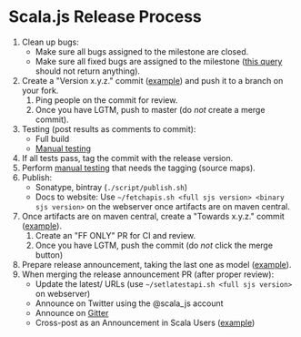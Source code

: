 # Scala.js Release Process

1. Clean up bugs:
    - Make sure all bugs assigned to the milestone are closed.
    - Make sure all fixed bugs are assigned to the milestone ([this query][1]
      should not return anything).
1. Create a "Version x.y.z." commit ([example][2]) and push it to a branch on
   your fork.
    1. Ping people on the commit for review.
    1. Once you have LGTM, push to master (do *not* create a merge commit).
1. Testing (post results as comments to commit):
    - Full build
    - [Manual testing][3]
1. If all tests pass, tag the commit with the release version.
1. Perform [manual testing][3] that needs the tagging (source maps).
1. Publish:
    - Sonatype, bintray (`./script/publish.sh`)
    - Docs to website: Use
      `~/fetchapis.sh <full sjs version> <binary sjs version>` on the webserver
      once artifacts are on maven central.
1. Once artifacts are on maven central, create a "Towards x.y.z." commit
   ([example][5]).
    1. Create an "FF ONLY" PR for CI and review.
    1. Once you have LGTM, push the commit (do *not* click the merge button)
1. Prepare release announcement, taking the last one as model ([example][6]).
1. When merging the release announcement PR (after proper review):
    - Update the latest/ URLs (use `~/setlatestapi.sh <full sjs version>` on
      webserver)
    - Announce on Twitter using the @scala_js account
    - Announce on [Gitter](https://gitter.im/scala-js/scala-js)
    - Cross-post as an Announcement in Scala Users ([example][7])

[1]: https://github.com/scala-js/scala-js/issues?utf8=%E2%9C%93&q=is%3Aissue%20is%3Aclosed%20no%3Amilestone%20-label%3Ainvalid%20-label%3Aduplicate%20-label%3Aas-designed%20-label%3Aquestion%20-label%3Awontfix%20-label%3A%22can%27t%20reproduce%22%20-label%3A%22separate%20repo%22
[2]: https://github.com/scala-js/scala-js/commit/c3520bb9dae46757a975cccd428a77b8d6e6a75e
[3]: https://github.com/scala-js/scala-js/blob/master/TESTING.md
[5]: https://github.com/scala-js/scala-js/commit/c6c82e80f56bd2008ff8273088bbbbbbbc30f777
[6]: https://github.com/scala-js/scala-js-website/commit/057f743c3fb8abe6077fb4debeeec45cd5c53d5d
[7]: https://users.scala-lang.org/t/announcing-scala-js-1-4-0/7013
